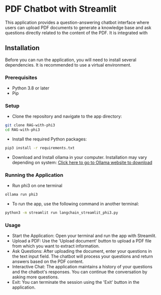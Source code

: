 # PDF Chatbot with Streamlit

This application provides a question-answering chatbot interface where users can upload PDF documents to generate a knowledge base and ask questions directly related to the content of the PDF. It is integrated with 


## Installation

Before you can run the application, you will need to install several dependencies. It is recommended to use a virtual environment.

### Prerequisites

* Python 3.8 or later
* Pip

### Setup

* Clone the repository and navigate to the app directory:
```bash
git clone RAG-with-phi3
cd RAG-with-phi3
```

* Install the required Python packages:
```bash
pip3 install -r requirements.txt
```

* Download and Install ollama in your computer. Installation may vary depending on system:
[Click here to go to Ollama website to download](https://ollama.com/)

### Running the Application

* Run phi3 on one terminal
```bash
ollama run phi3
```

* To run the app, use the following command in another terminal:
```bash
python3 -m streamlit run langchain_streamlit_phi3.py
```

### Usage
* Start the Application: Open your terminal and run the app with Streamlit.
* Upload a PDF: Use the 'Upload document' button to upload a PDF file from which you want to extract information.
* Ask Questions: After uploading the document, enter your questions in the text input field. The chatbot will process your questions and return answers based on the PDF content.
* Interactive Chat: The application maintains a history of your questions and the chatbot's responses. You can continue the conversation by asking more questions.
* Exit: You can terminate the session using the 'Exit' button in the application.
